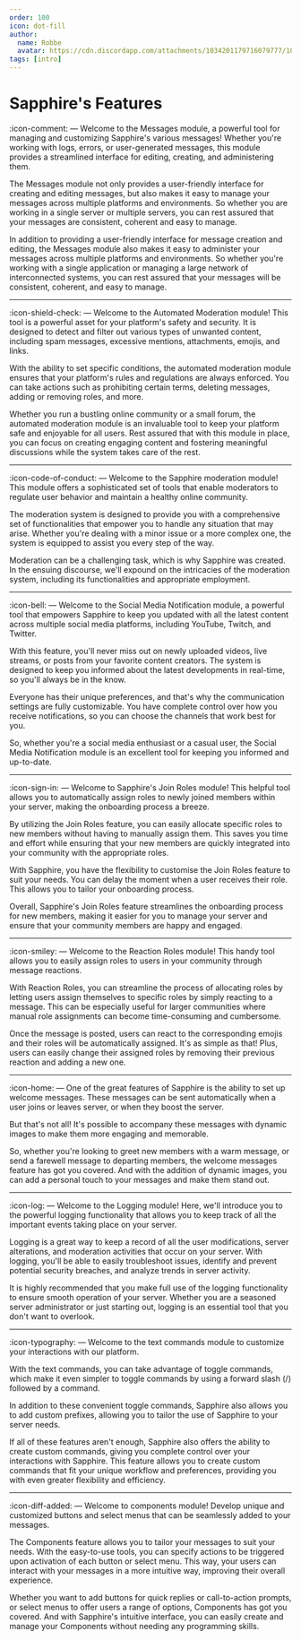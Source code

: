 ```yaml
---
order: 100
icon: dot-fill
author:
  name: Robbe
  avatar: https://cdn.discordapp.com/attachments/1034201179716079777/1084940308686589992/Robbe.png
tags: [intro]
---
```

# Sapphire's Features
:icon-comment: — Welcome to the Messages module, a powerful tool for managing and customizing Sapphire's various messages! Whether you're working with logs, errors, or user-generated messages, this module provides a streamlined interface for editing, creating, and administering them.

The Messages module not only provides a user-friendly interface for creating and editing messages, but also makes it easy to manage your messages across multiple platforms and environments. So whether you are working in a single server or multiple servers, you can rest assured that your messages are consistent, coherent and easy to manage.

In addition to providing a user-friendly interface for message creation and editing, the Messages module also makes it easy to administer your messages across multiple platforms and environments. So whether you're working with a single application or managing a large network of interconnected systems, you can rest assured that your messages will be consistent, coherent, and easy to manage.

---

:icon-shield-check: — Welcome to the Automated Moderation module! This tool is a powerful asset for your platform's safety and security. It is designed to detect and filter out various types of unwanted content, including spam messages, excessive mentions, attachments, emojis, and links.

With the ability to set specific conditions, the automated moderation module ensures that your platform's rules and regulations are always enforced. You can take actions such as prohibiting certain terms, deleting messages, adding or removing roles, and more.

Whether you run a bustling online community or a small forum, the automated moderation module is an invaluable tool to keep your platform safe and enjoyable for all users. Rest assured that with this module in place, you can focus on creating engaging content and fostering meaningful discussions while the system takes care of the rest.

---

:icon-code-of-conduct: — Welcome to the Sapphire moderation module! This module offers a sophisticated set of tools that enable moderators to regulate user behavior and maintain a healthy online community.

The moderation system is designed to provide you with a comprehensive set of functionalities that empower you to handle any situation that may arise. Whether you're dealing with a minor issue or a more complex one, the system is equipped to assist you every step of the way.

Moderation can be a challenging task, which is why Sapphire was created. In the ensuing discourse, we'll expound on the intricacies of the moderation system, including its functionalities and appropriate employment.

---

:icon-bell: — Welcome to the Social Media Notification module, a powerful tool that empowers Sapphire to keep you updated with all the latest content across multiple social media platforms, including YouTube, Twitch, and Twitter.

With this feature, you'll never miss out on newly uploaded videos, live streams, or posts from your favorite content creators. The system is designed to keep you informed about the latest developments in real-time, so you'll always be in the know.

Everyone has their unique preferences, and that's why the communication settings are fully customizable. You have complete control over how you receive notifications, so you can choose the channels that work best for you.

So, whether you're a social media enthusiast or a casual user, the Social Media Notification module is an excellent tool for keeping you informed and up-to-date.

---

:icon-sign-in: — Welcome to Sapphire's Join Roles module! This helpful tool allows you to automatically assign roles to newly joined members within your server, making the onboarding process a breeze.

By utilizing the Join Roles feature, you can easily allocate specific roles to new members without having to manually assign them. This saves you time and effort while ensuring that your new members are quickly integrated into your community with the appropriate roles.

With Sapphire, you have the flexibility to customise the Join Roles feature to suit your needs. You can delay the moment when a user receives their role. This allows you to tailor your onboarding process.

Overall, Sapphire's Join Roles feature streamlines the onboarding process for new members, making it easier for you to manage your server and ensure that your community members are happy and engaged.

---

:icon-smiley: — Welcome to the Reaction Roles module! This handy tool allows you to easily assign roles to users in your community through message reactions.

With Reaction Roles, you can streamline the process of allocating roles by letting users assign themselves to specific roles by simply reacting to a message. This can be especially useful for larger communities where manual role assignments can become time-consuming and cumbersome.

Once the message is posted, users can react to the corresponding emojis and their roles will be automatically assigned. It's as simple as that! Plus, users can easily change their assigned roles by removing their previous reaction and adding a new one.

---

:icon-home: — One of the great features of Sapphire is the ability to set up welcome messages. These messages can be sent automatically when a user joins or leaves server, or when they boost the server.

But that's not all! It's possible to accompany these messages with dynamic images to make them more engaging and memorable.

So, whether you're looking to greet new members with a warm message, or send a farewell message to departing members, the welcome messages feature has got you covered. And with the addition of dynamic images, you can add a personal touch to your messages and make them stand out.

---

:icon-log: — Welcome to the Logging module! Here, we'll introduce you to the powerful logging functionality that allows you to keep track of all the important events taking place on your server.

Logging is a great way to keep a record of all the user modifications, server alterations, and moderation activities that occur on your server. With logging, you'll be able to easily troubleshoot issues, identify and prevent potential security breaches, and analyze trends in server activity.

It is highly recommended that you make full use of the logging functionality to ensure smooth operation of your server. Whether you are a seasoned server administrator or just starting out, logging is an essential tool that you don't want to overlook.

---

:icon-typography: — Welcome to the text commands module to customize your interactions with our platform.

With the text commands, you can take advantage of toggle commands, which make it even simpler to toggle commands by using a forward slash (/) followed by a command.

In addition to these convenient toggle commands, Sapphire also allows you to add custom prefixes, allowing you to tailor the use of Sapphire to your server needs.

If all of these features aren't enough, Sapphire also offers the ability to create custom commands, giving you complete control over your interactions with Sapphire. This feature allows you to create custom commands that fit your unique workflow and preferences, providing you with even greater flexibility and efficiency.

---

:icon-diff-added: — Welcome to components module! Develop unique and customized buttons and select menus that can be seamlessly added to your messages.

The Components feature allows you to tailor your messages to suit your needs. With the easy-to-use tools, you can specify actions to be triggered upon activation of each button or select menu. This way, your users can interact with your messages in a more intuitive way, improving their overall experience.

Whether you want to add buttons for quick replies or call-to-action prompts, or select menus to offer users a range of options, Components has got you covered. And with Sapphire's intuitive interface, you can easily create and manage your Components without needing any programming skills.
